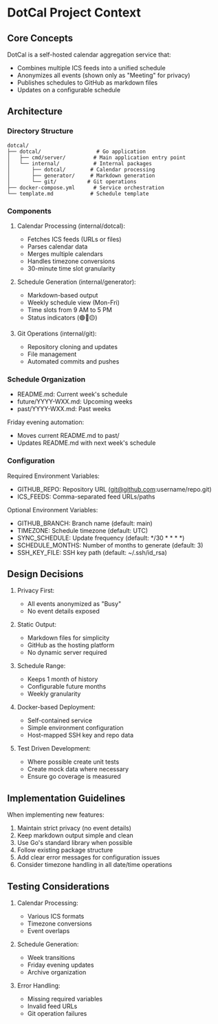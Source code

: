 # DotCal Project Context

## Core Concepts

DotCal is a self-hosted calendar aggregation service that:
- Combines multiple ICS feeds into a unified schedule
- Anonymizes all events (shown only as "Meeting" for privacy)
- Publishes schedules to GitHub as markdown files
- Updates on a configurable schedule

## Architecture

### Directory Structure
```
dotcal/
├── dotcal/                  # Go application
│   ├── cmd/server/         # Main application entry point
│   └── internal/           # Internal packages
│       ├── dotcal/        # Calendar processing
│       ├── generator/     # Markdown generation
│       └── git/          # Git operations
├── docker-compose.yml      # Service orchestration
└── template.md            # Schedule template
```

### Components

1. Calendar Processing (internal/dotcal):
   - Fetches ICS feeds (URLs or files)
   - Parses calendar data
   - Merges multiple calendars
   - Handles timezone conversions
   - 30-minute time slot granularity

2. Schedule Generation (internal/generator):
   - Markdown-based output
   - Weekly schedule view (Mon-Fri)
   - Time slots from 9 AM to 5 PM
   - Status indicators (🟢🔴🟡)

3. Git Operations (internal/git):
   - Repository cloning and updates
   - File management
   - Automated commits and pushes

### Schedule Organization

- README.md: Current week's schedule
- future/YYYY-WXX.md: Upcoming weeks
- past/YYYY-WXX.md: Past weeks

Friday evening automation:
- Moves current README.md to past/
- Updates README.md with next week's schedule

### Configuration

Required Environment Variables:
- GITHUB_REPO: Repository URL (git@github.com:username/repo.git)
- ICS_FEEDS: Comma-separated feed URLs/paths

Optional Environment Variables:
- GITHUB_BRANCH: Branch name (default: main)
- TIMEZONE: Schedule timezone (default: UTC)
- SYNC_SCHEDULE: Update frequency (default: */30 * * * *)
- SCHEDULE_MONTHS: Number of months to generate (default: 3)
- SSH_KEY_FILE: SSH key path (default: ~/.ssh/id_rsa)

## Design Decisions

1. Privacy First:
   - All events anonymized as "Busy"
   - No event details exposed

2. Static Output:
   - Markdown files for simplicity
   - GitHub as the hosting platform
   - No dynamic server required

3. Schedule Range:
   - Keeps 1 month of history
   - Configurable future months
   - Weekly granularity

4. Docker-based Deployment:
   - Self-contained service
   - Simple environment configuration
   - Host-mapped SSH key and repo data

5. Test Driven Development:
   - Where possible create unit tests
   - Create mock data where necessary
   - Ensure go coverage is measured

## Implementation Guidelines

When implementing new features:
1. Maintain strict privacy (no event details)
2. Keep markdown output simple and clean
3. Use Go's standard library when possible
4. Follow existing package structure
5. Add clear error messages for configuration issues
6. Consider timezone handling in all date/time operations

## Testing Considerations

1. Calendar Processing:
   - Various ICS formats
   - Timezone conversions
   - Event overlaps

2. Schedule Generation:
   - Week transitions
   - Friday evening updates
   - Archive organization

3. Error Handling:
   - Missing required variables
   - Invalid feed URLs
   - Git operation failures
